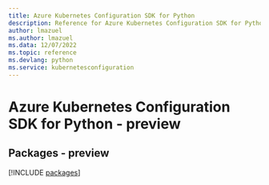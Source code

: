```yaml
---
title: Azure Kubernetes Configuration SDK for Python
description: Reference for Azure Kubernetes Configuration SDK for Python
author: lmazuel
ms.author: lmazuel
ms.data: 12/07/2022
ms.topic: reference
ms.devlang: python
ms.service: kubernetesconfiguration
---
```

# Azure Kubernetes Configuration SDK for Python - preview
## Packages - preview
[!INCLUDE [packages](kubernetes-configuration-index.md)]
